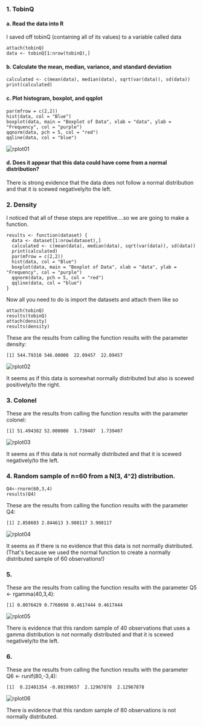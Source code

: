 ### 1. TobinQ
#### a. Read the data into R
I saved off tobinQ (containing all of its values) to a variable called data 
```{r}
attach(tobinQ)
data <- tobinQ[1:nrow(tobinQ),]
```
#### b. Calculate the mean, median, variance, and standard deviation
```{r}
calculated <- c(mean(data), median(data), sqrt(var(data)), sd(data))
print(calculated)
```
#### c. Plot histogram, boxplot, and qqplot
```{r}
par(mfrow = c(2,2))
hist(data, col = "Blue")
boxplot(data, main = "Boxplot of Data", xlab = "data", ylab = "Frequency", col = "purple")
qqnorm(data, pch = 5, col = "red")
qqline(data, col = "blue")
```
![rplot01](https://user-images.githubusercontent.com/8938974/45267152-3299b280-b435-11e8-878b-2c56dc239650.png)

#### d. Does it appear that this data could have come from a normal distribution?
There is strong evidence that the data does not follow a normal distribution and that it is scewed negatively/to the left. 

### 2. Density
I noticed that all of these steps are repetitive....so we are going to make a function. 
```{r}
results <- function(dataset) {
  data <- dataset[1:nrow(dataset),]
  calculated <- c(mean(data), median(data), sqrt(var(data)), sd(data))
  print(calculated)
  par(mfrow = c(2,2))
  hist(data, col = "Blue")
  boxplot(data, main = "Boxplot of Data", xlab = "data", ylab = "Frequency", col = "purple")
  qqnorm(data, pch = 5, col = "red")
  qqline(data, col = "blue")
}
```
Now all you need to do is import the datasets and attach them like so
```{r}
attach(tobinQ)
results(tobinQ)
attach(density)
results(density)
```
These are the results from calling the function results with the parameter density: 
```{r}
[1] 544.79310 546.00000  22.09457  22.09457
```
![rplot02](https://user-images.githubusercontent.com/8938974/45267256-2282d280-b437-11e8-810b-e78ba95b9285.png)

It seems as if this data is somewhat normally distributed but also is scewed positively/to the right.

### 3. Colonel
These are the results from calling the function results with the parameter colonel: 
```{r}
[1] 51.494382 52.000000  1.739407  1.739407
```
![rplot03](https://user-images.githubusercontent.com/8938974/45267271-71c90300-b437-11e8-91da-31e3c3a838f0.png)

It seems as if this data is not normally distributed and that it is scewed negatively/to the left. 

### 4. Random sample of n=60 from a N(3, 4^2) distribution.
```{r}
Q4<-rnorm(60,3,4)
results(Q4)
```
These are the results from calling the function results with the parameter Q4: 
```{r}
[1] 2.858603 2.844613 3.908117 3.908117
```
![rplot04](https://user-images.githubusercontent.com/8938974/45267464-cb7efc80-b43a-11e8-8d70-c49a27eb5b57.png)

It seems as if there is no evidence that this data is not normally distributed. (That's because we used the normal function to create a normally distributed sample of 60 observations!)

### 5. 
These are the results from calling the function results with the parameter Q5 <- rgamma(40,3,4):
```{r}
[1] 0.8076429 0.7768698 0.4617444 0.4617444
```
![rplot05](https://user-images.githubusercontent.com/8938974/45267479-30d2ed80-b43b-11e8-8c15-29f35b7eb855.png)

There is evidence that this random sample of 40 observations that uses a gamma distribution is not normally distributed and that it is scewed negatively/to the left. 

### 6. 
These are the results from calling the function results with the parameter Q6 <- runif(80,-3,4):
```{r}
[1]  0.22401354 -0.08199657  2.12967878  2.12967878
```
![rplot06](https://user-images.githubusercontent.com/8938974/45267494-74c5f280-b43b-11e8-9a0d-78bb2c28c602.png)

There is evidence that this random sample of 80 observations is not normally distributed.
